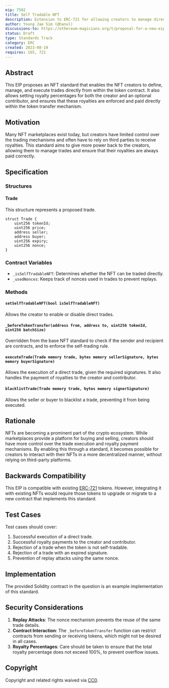```yaml
---
eip: 7502
title: Self Tradable NFT
description: Extension to ERC-721 for allowing creators to manage direct trading and royalty payment functionalities.
author: Young Jae Sim (@hanul)
discussions-to: https://ethereum-magicians.org/t/proposal-for-a-new-eip-self-tradable-nft/15491
status: Draft
type: Standards Track
category: ERC
created: 2023-08-19
requires: 165, 721
---
```


## Abstract

This EIP proposes an NFT standard that enables the NFT creators to define, manage, and execute trades directly from within the token contract. It also allows setting royalty percentages for both the creator and an optional contributor, and ensures that these royalties are enforced and paid directly within the token transfer mechanism.

## Motivation

Many NFT marketplaces exist today, but creators have limited control over the trading mechanisms and often have to rely on third parties to receive royalties. This standard aims to give more power back to the creators, allowing them to manage trades and ensure that their royalties are always paid correctly.

## Specification

### Structures

#### Trade

This structure represents a proposed trade.

```solidity
struct Trade {
    uint256 tokenId;
    uint256 price;
    address seller;
    address buyer;
    uint256 expiry;
    uint256 nonce;
}
```

### Contract Variables

- `_isSelfTradableNFT`: Determines whether the NFT can be traded directly.
- `_usedNonces`: Keeps track of nonces used in trades to prevent replays.

### Methods

#### `setSelfTradableNFT(bool isSelfTradableNFT)`

Allows the creator to enable or disable direct trades.

#### `_beforeTokenTransfer(address from, address to, uint256 tokenId, uint256 batchSize)`

Overridden from the base NFT standard to check if the sender and recipient are contracts, and to enforce the self-trading rule.

#### `executeTrade(Trade memory trade, bytes memory sellerSignature, bytes memory buyerSignature)`

Allows the execution of a direct trade, given the required signatures. It also handles the payment of royalties to the creator and contributor.

#### `blacklistTrade(Trade memory trade, bytes memory signerSignature)`

Allows the seller or buyer to blacklist a trade, preventing it from being executed.

## Rationale

NFTs are becoming a prominent part of the crypto ecosystem. While marketplaces provide a platform for buying and selling, creators should have more control over the trade execution and royalty payment mechanisms. By enabling this through a standard, it becomes possible for creators to interact with their NFTs in a more decentralized manner, without relying on third-party platforms.

## Backwards Compatibility

This EIP is compatible with existing [ERC-721](./eip-721.md) tokens. However, integrating it with existing NFTs would require those tokens to upgrade or migrate to a new contract that implements this standard.

## Test Cases

Test cases should cover:

1. Successful execution of a direct trade.
2. Successful royalty payments to the creator and contributor.
3. Rejection of a trade when the token is not self-tradable.
4. Rejection of a trade with an expired signature.
5. Prevention of replay attacks using the same nonce.

## Implementation

The provided Solidity contract in the question is an example implementation of this standard.

## Security Considerations

1. **Replay Attacks**: The nonce mechanism prevents the reuse of the same trade details.
2. **Contract Interaction**: The `_beforeTokenTransfer` function can restrict contracts from sending or receiving tokens, which might not be desired in all cases.
3. **Royalty Percentages**: Care should be taken to ensure that the total royalty percentage does not exceed 100%, to prevent overflow issues.

## Copyright

Copyright and related rights waived via [CC0](../LICENSE.md).
